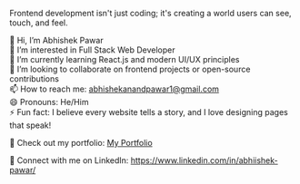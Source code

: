 Frontend development isn't just coding; it's creating a world users can see, touch, and feel.                                                                         
                                                                                                                                                                      
👋 Hi, I’m Abhishek Pawar                                                                                                                                             
👀 I’m interested in Full Stack Web Developer                                                                                                                            
🌱 I’m currently learning React.js and modern UI/UX principles                                                                                                        
💞️ I’m looking to collaborate on frontend projects or open-source contributions                                                                                       
📫 How to reach me: abhishekanandpawar1@gmail.com                                                                                                                     
😄 Pronouns: He/Him                                                                                                                                                   
⚡ Fun fact: I believe every website tells a story, and I love designing pages that speak!   

🔗 Check out my portfolio: [My Portfolio](https://abhishek-pawar-a1-io.vercel.app/)

🔗 Connect with me on LinkedIn: https://www.linkedin.com/in/abhiishek-pawar/
<!---
AbhishekPawarA1/AbhishekPawarA1 is a ✨ special ✨ repository because its `README.md` (this file) appears on your GitHub profile.
You can click the Preview link to take a look at your changes.
--->
